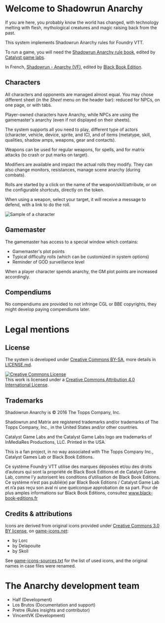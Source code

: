 # Welcome to Shadowrun Anarchy

If you are here, you probably know the world has changed, with technology melting with flesh, mythological creatures and magic raising back from the past.

This system implements Shadowrun Anarchy rules for Foundry VTT.

To run a game, you will need the [Shadowrun Anarchy rule book](https://store.catalystgamelabs.com/products/shadowrun-anarchy-pdf), edited by [Catalyst game labs](https://www.catalystgamelabs.com/).

In French, [Shadowrun - Anarchy (VF)](https://www.black-book-editions.fr/produit.php?id=6543), edited by  [Black Book Edition](https://www.black-book-editions.fr/).

## Characters

All characters and opponents are managed almost equal. You may chose different sheet (in the _Sheet_ menu on the header bar): reduced for NPCs, on one page, or with tabs.

Player-owned characters have Anarchy, while NPCs are using the gamemaster's anarchy (even if not displayed on their sheets).

The system supports all you need to play, different type of actors (character, vehicle, device, sprite, and IC), and of items (metatype, skill, qualities, shadow amps, weapons, gear and contacts).

Weapons can be used for regular weapons, for spells, and for matrix attacks (to crash or put marks on target).

Modifiers are available and impact the actual rolls they modify. They can also change monitors, resistances, manage scene anarchy (during combats).

Rolls are started by a click on the name of the weapon/skill/attribute, or on the configurable shortcuts, directly on the token.

When using a weapon, select your target, it will receive a message to defend, with a link to do the roll.

![Sample of a character ](./img/sample-character.webp)

## Gamemaster

The gamemaster has access to a special window which contains:

- Gamemaster's plot points
- Typical difficulty rolls (which can be customized in system options)
- Reminder of GOD surveillance level

When a player character spends anarchy, the GM plot points are increased accordingly.


## Compendiums
No compendiums are provided to not infringe CGL or BBE copyrights, they might develop paying compendiums later.

# Legal mentions

## License

The system is developed under [Creative Commons BY-SA]("http://creativecommons.org/licenses/by/4.0/), more details in [LICENSE.md](LICENSE.md).

<a rel="license" href="http://creativecommons.org/licenses/by/4.0/"><img alt="Creative Commons License" style="border-width:0" src="https://i.creativecommons.org/l/by/4.0/88x31.png" /></a><br />This work is licensed under a <a rel="license" href="http://creativecommons.org/licenses/by/4.0/">Creative Commons Attribution 4.0 International License</a>.

## Trademarks

Shadowrun Anarchy is © 2016 The Topps Company, Inc.

Shadowrun and Matrix are registered trademarks and/or trademarks of The Topps Company, Inc., in the United States and/or other countries.

Catalyst Game Labs and the Catalyst Game Labs logo are trademarks of InMediaRes Productions, LLC. Printed in the USA.

This is a fan project, in no way associated with The Topps Company Inc., Catalyst Games Lab or Black Book Editions.

Ce système Foundry VTT utilise des marques déposées et/ou des droits d’auteurs qui sont la propriété de Black Book Editions et de Catalyst Game Lab, comme l’y autorisent les conditions d’utilisation de Black Book Editions. Ce système n’est pas publié(e) par Black Book Editions / Catalyst Game Lab et n’a pas reçu son aval ni une quelconque approbation de sa part. Pour de plus amples informations sur Black Book Editions, consultez
www.black-book-editions.fr

## Credits & attributions

Icons are derived from original icons provided under [Creative Commons 3.0 BY license](http://creativecommons.org/licenses/by/3.0/), on [game-icons.net](game-icons.net):
- by Lorc
- by Delapouite
- by Skoll

See [game-icons-sources.txt](./game-icons-sources.txt) for the list of used icons, and the original names in case files were renamed.

# The Anarchy development team

- Half (Development)
- Los Brutos (Documentation and support)
- Pretre (Rules insights and contributor)
- VincentVK (Development)

